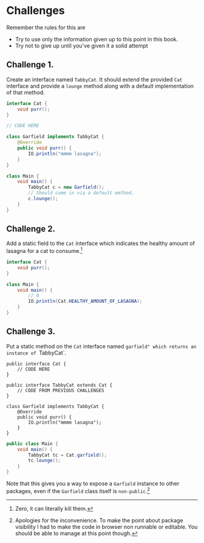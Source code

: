 # Challenges

Remember the rules for this are

- Try to use only the information given up to this point in this book.
- Try not to give up until you've given it a solid attempt

## Challenge 1.

Create an interface named `TabbyCat`. It should 
extend the provided `Cat` interface and provide
a `lounge` method along with a default implementation of that
method.

```java
interface Cat {
    void purr();
}

// CODE HERE

class Garfield implements TabbyCat {
    @Override
    public void purr() {
        IO.println("mmmm lasagna");
    }
}

class Main {
    void main() {
        TabbyCat c = new Garfield();
        // Should come in via a default method.
        c.lounge();
    }
}
```

## Challenge 2.

Add a static field to the `Cat` interface
which indicates the healthy amount of lasagna for a cat to 
consume.[^zero]

```java
interface Cat {
    void purr();
}

class Main {
    void main() {
        // 0
        IO.println(Cat.HEALTHY_AMOUNT_OF_LASAGNA);
    }
}
```

## Challenge 3.

Put a static method on the `Cat` interface named `garfield"
which returns an instance of `TabbyCat`.

```java,no_run
public interface Cat {
    // CODE HERE
}
```

```java,no_run
public interface TabbyCat extends Cat {
    // CODE FROM PREVIOUS CHALLENGES
}
```

```java,no_run
class Garfield implements TabbyCat {
    @Override
    public void purr() {
        IO.println("mmmm lasagna");
    }
}
```

```java
public class Main {
    void main() {
        TabbyCat tc = Cat.garfield();
        tc.lounge();
    }
}
```

Note that this gives you a way to expose a `Garfield` instance
to other packages, even if the `Garfield` class itself
is `non-public`.[^unrunnable]

[^zero]: Zero, it can literally kill them.

[^unrunnable]: Apologies for the inconvenience. To make the point about
package visibility I had to make the code in browser non runnable
or editable. You should be able to manage at this point though.